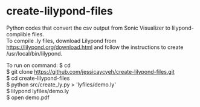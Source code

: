 # create-lilypond-files
Python codes that convert the csv output from Sonic Visualizer to lilypond-complible files. <br />
To compile .ly files, download Lilypond from https://lilypond.org/download.html and follow the instructions to create /usr/local/bin/lilypond. <br />

To run on command:
$ cd <br />
$ git clone https://github.com/jessicaycyeh/create-lilypond-files.git <br />
$ cd create-lilypond-files <br />
$ python src/create_ly.py > 'lyfiles/demo.ly' <br />
$ lilypond lyfiles/demo.ly <br />
$ open demo.pdf <br />
